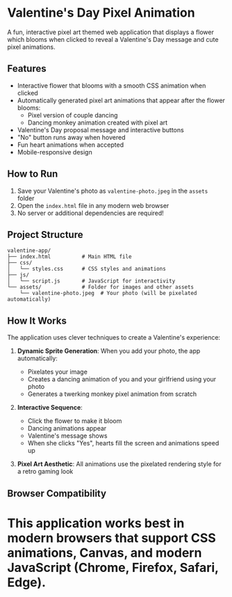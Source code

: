 # Valentine's Day Pixel Animation

A fun, interactive pixel art themed web application that displays a flower which blooms when clicked to reveal a Valentine's Day message and cute pixel animations.

## Features

- Interactive flower that blooms with a smooth CSS animation when clicked
- Automatically generated pixel art animations that appear after the flower blooms:
  - Pixel version of couple dancing
  - Dancing monkey animation created with pixel art
- Valentine's Day proposal message and interactive buttons
- "No" button runs away when hovered
- Fun heart animations when accepted
- Mobile-responsive design

## How to Run

1. Save your Valentine's photo as `valentine-photo.jpeg` in the `assets` folder
2. Open the `index.html` file in any modern web browser
3. No server or additional dependencies are required!

## Project Structure

```
valentine-app/
├── index.html          # Main HTML file
├── css/
│   └── styles.css      # CSS styles and animations
├── js/
│   └── script.js       # JavaScript for interactivity
└── assets/             # Folder for images and other assets
    └── valentine-photo.jpeg  # Your photo (will be pixelated automatically)
```

## How It Works

The application uses clever techniques to create a Valentine's experience:

1. **Dynamic Sprite Generation**: When you add your photo, the app automatically:
   - Pixelates your image
   - Creates a dancing animation of you and your girlfriend using your photo
   - Generates a twerking monkey pixel animation from scratch

2. **Interactive Sequence**:
   - Click the flower to make it bloom
   - Dancing animations appear
   - Valentine's message shows
   - When she clicks "Yes", hearts fill the screen and animations speed up

3. **Pixel Art Aesthetic**: All animations use the pixelated rendering style for a retro gaming look

## Browser Compatibility

This application works best in modern browsers that support CSS animations, Canvas, and modern JavaScript (Chrome, Firefox, Safari, Edge). 
=======
